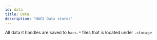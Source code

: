 ```yaml
---
id: data
title: Data
description: "HACS Data stores"
---
```


All data it handles are saved to `hacs.*` files that is located under `.storage`